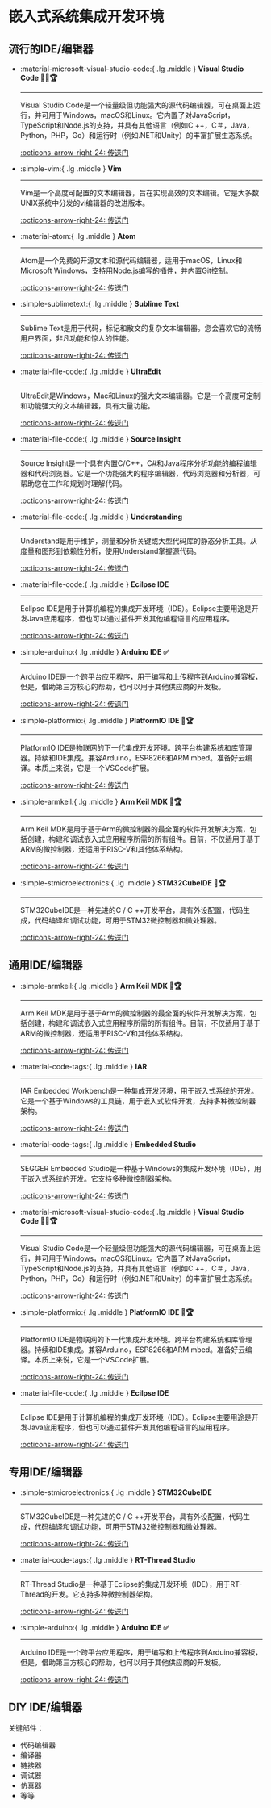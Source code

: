# 嵌入式系统集成开发环境

## 流行的IDE/编辑器

<div class="grid cards" markdown>

-  :material-microsoft-visual-studio-code:{ .lg .middle } __Visual Studio Code 🎯✅🏆__

    ---

    Visual Studio Code是一个轻量级但功能强大的源代码编辑器，可在桌面上运行，并可用于Windows，macOS和Linux。它内置了对JavaScript，TypeScript和Node.js的支持，并具有其他语言（例如C ++，C＃，Java，Python，PHP，Go）和运行时（例如.NET和Unity）的丰富扩展生态系统。

    [:octicons-arrow-right-24: <a href="https://code.visualstudio.com/" target="_blank"> 传送门 </a>](#)

-  :simple-vim:{ .lg .middle } __Vim__

    ---

    Vim是一个高度可配置的文本编辑器，旨在实现高效的文本编辑。它是大多数UNIX系统中分发的vi编辑器的改进版本。

    [:octicons-arrow-right-24: <a href="https://www.vim.org/" target="_blank"> 传送门 </a>](#)

-  :material-atom:{ .lg .middle } __Atom__

    ---

    Atom是一个免费的开源文本和源代码编辑器，适用于macOS，Linux和Microsoft Windows，支持用Node.js编写的插件，并内置Git控制。

    [:octicons-arrow-right-24: <a href="https://atom.io/" target="_blank"> 传送门 </a>](#)

-  :simple-sublimetext:{ .lg .middle } __Sublime Text__

    ---

    Sublime Text是用于代码，标记和散文的复杂文本编辑器。您会喜欢它的流畅用户界面，非凡功能和惊人的性能。

    [:octicons-arrow-right-24: <a href="https://www.sublimetext.com/" target="_blank"> 传送门 </a>](#)

-  :material-file-code:{ .lg .middle } __UltraEdit__

    ---

    UltraEdit是Windows，Mac和Linux的强大文本编辑器。它是一个高度可定制和功能强大的文本编辑器，具有大量功能。

    [:octicons-arrow-right-24: <a href="https://www.ultraedit.com/" target="_blank"> 传送门 </a>](#)

-  :material-file-code:{ .lg .middle } __Source Insight__

    ---

    Source Insight是一个具有内置C/C++，C#和Java程序分析功能的编程编辑器和代码浏览器。它是一个功能强大的程序编辑器，代码浏览器和分析器，可帮助您在工作和规划时理解代码。

    [:octicons-arrow-right-24: <a href="https://www.sourceinsight.com/" target="_blank"> 传送门 </a>](#)

-  :material-file-code:{ .lg .middle } __Understanding__

    ---

    Understand是用于维护，测量和分析关键或大型代码库的静态分析工具。从度量和图形到依赖性分析，使用Understand掌握源代码。

    [:octicons-arrow-right-24: <a href="https://scitools.com/" target="_blank"> 传送门 </a>](#)

-  :material-file-code:{ .lg .middle } __Ecilpse IDE__

    ---

    Eclipse IDE是用于计算机编程的集成开发环境（IDE）。Eclipse主要用途是开发Java应用程序，但也可以通过插件开发其他编程语言的应用程序。

    [:octicons-arrow-right-24: <a href="https://www.eclipse.org/downloads/" target="_blank"> 传送门 </a>](#)

-  :simple-arduino:{ .lg .middle } __Arduino IDE ✅__

    ---

    Arduino IDE是一个跨平台应用程序，用于编写和上传程序到Arduino兼容板，但是，借助第三方核心的帮助，也可以用于其他供应商的开发板。

    [:octicons-arrow-right-24: <a href="https://www.arduino.cc/en/software" target="_blank"> 传送门 </a>](#)

-  :simple-platformio:{ .lg .middle } __PlatformIO IDE 🎯🏆__

    ---

    PlatformIO IDE是物联网的下一代集成开发环境。跨平台构建系统和库管理器。持续和IDE集成。兼容Arduino，ESP8266和ARM mbed。准备好云编译。本质上来说，它是一个VSCode扩展。

    [:octicons-arrow-right-24: <a href="https://platformio.org/platformio-ide" target="_blank"> 传送门 </a>](#)

-  :simple-armkeil:{ .lg .middle } __Arm Keil MDK 🎯🏆__

    ---

    Arm Keil MDK是用于基于Arm的微控制器的最全面的软件开发解决方案，包括创建，构建和调试嵌入式应用程序所需的所有组件。目前，不仅适用于基于ARM的微控制器，还适用于RISC-V和其他体系结构。

    [:octicons-arrow-right-24: <a href="https://www.keil.com/demo/eval/arm.htm" target="_blank"> 传送门 </a>](#)

-  :simple-stmicroelectronics:{ .lg .middle } __STM32CubeIDE 🎯🏆__

    ---

    STM32CubeIDE是一种先进的C / C ++开发平台，具有外设配置，代码生成，代码编译和调试功能，可用于STM32微控制器和微处理器。

    [:octicons-arrow-right-24: <a href="https://www.st.com/en/development-tools/stm32cubeide.html" target="_blank"> 传送门 </a>](#)

</div>

## 通用IDE/编辑器

<div class="grid cards" markdown>

-  :simple-armkeil:{ .lg .middle } __Arm Keil MDK 🎯🏆__

    ---

    Arm Keil MDK是用于基于Arm的微控制器的最全面的软件开发解决方案，包括创建，构建和调试嵌入式应用程序所需的所有组件。目前，不仅适用于基于ARM的微控制器，还适用于RISC-V和其他体系结构。

    [:octicons-arrow-right-24: <a href="https://www.keil.com/demo/eval/arm.htm" target="_blank"> 传送门 </a>](#)

-  :material-code-tags:{ .lg .middle } __IAR__

    ---

    IAR Embedded Workbench是一种集成开发环境，用于嵌入式系统的开发。它是一个基于Windows的工具链，用于嵌入式软件开发，支持多种微控制器架构。

    [:octicons-arrow-right-24: <a href="https://www.iar.com/iar-embedded-workbench/" target="_blank"> 传送门 </a>](#)

-  :material-code-tags:{ .lg .middle } __Embedded Studio__

    ---

    SEGGER Embedded Studio是一种基于Windows的集成开发环境（IDE），用于嵌入式系统的开发。它支持多种微控制器架构。

    [:octicons-arrow-right-24: <a href="https://www.segger.com/products/development-tools/embedded-studio/" target="_blank"> 传送门 </a>](#)

-  :material-microsoft-visual-studio-code:{ .lg .middle } __Visual Studio Code 🎯✅🏆__

    ---

    Visual Studio Code是一个轻量级但功能强大的源代码编辑器，可在桌面上运行，并可用于Windows，macOS和Linux。它内置了对JavaScript，TypeScript和Node.js的支持，并具有其他语言（例如C ++，C＃，Java，Python，PHP，Go）和运行时（例如.NET和Unity）的丰富扩展生态系统。

    [:octicons-arrow-right-24: <a href="https://code.visualstudio.com/" target="_blank"> 传送门 </a>](#)

-  :simple-platformio:{ .lg .middle } __PlatformIO IDE 🎯🏆__

    ---

    PlatformIO IDE是物联网的下一代集成开发环境。跨平台构建系统和库管理器。持续和IDE集成。兼容Arduino，ESP8266和ARM mbed。准备好云编译。本质上来说，它是一个VSCode扩展。

    [:octicons-arrow-right-24: <a href="https://platformio.org/platformio-ide" target="_blank"> 传送门 </a>](#)

-  :material-file-code:{ .lg .middle } __Ecilpse IDE__

    ---

    Eclipse IDE是用于计算机编程的集成开发环境（IDE）。Eclipse主要用途是开发Java应用程序，但也可以通过插件开发其他编程语言的应用程序。

    [:octicons-arrow-right-24: <a href="https://www.eclipse.org/downloads/" target="_blank"> 传送门 </a>](#)

</div>

## 专用IDE/编辑器

<div class="grid cards" markdown>

-  :simple-stmicroelectronics:{ .lg .middle } __STM32CubeIDE__

    ---

    STM32CubeIDE是一种先进的C / C ++开发平台，具有外设配置，代码生成，代码编译和调试功能，可用于STM32微控制器和微处理器。

    [:octicons-arrow-right-24: <a href="https://www.st.com/en/development-tools/stm32cubeide.html" target="_blank"> 传送门 </a>](#)

-  :material-code-tags:{ .lg .middle } __RT-Thread Studio__

    ---

    RT-Thread Studio是一种基于Eclipse的集成开发环境（IDE），用于RT-Thread的开发。它支持多种微控制器架构。

    [:octicons-arrow-right-24: <a href="https://www.rt-thread.org/page/download.html" target="_blank"> 传送门 </a>](#)

-  :simple-arduino:{ .lg .middle } __Arduino IDE ✅__

    ---

    Arduino IDE是一个跨平台应用程序，用于编写和上传程序到Arduino兼容板，但是，借助第三方核心的帮助，也可以用于其他供应商的开发板。

    [:octicons-arrow-right-24: <a href="https://www.arduino.cc/en/software" target="_blank"> 传送门 </a>](#)

</div>

## DIY IDE/编辑器

关键部件：

- 代码编辑器
- 编译器
- 链接器
- 调试器
- 仿真器
- 等等
